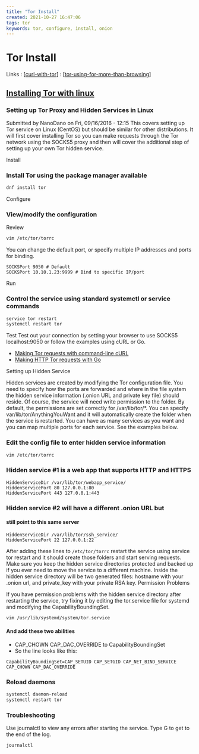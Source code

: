 ```yaml
---
title: "Tor Install"
created: 2021-10-27 16:47:06
tags: tor
keywords: tor, configure, install, onion
---
```


# Tor Install

Links
: [[curl-with-tor]]
: [[tor-using-for-more-than-browsing]]

## [Installing Tor with linux](https://www.devdungeon.com/content/setting-tor-proxy-and-hidden-services-linux)

### Setting up Tor Proxy and Hidden Services in Linux

Submitted by NanoDano on Fri, 09/16/2016 - 12:15
This covers setting up Tor service on Linux (CentOS) but should be similar for other distributions. It will first cover installing Tor so you can make requests through the Tor network using the SOCKS5 proxy and then will cover the additional step of setting up your own Tor hidden service.

Install

### Install Tor using the package manager available

```bash
dnf install tor
```

Configure

### View/modify the configuration

Review

```bash
vim /etc/tor/torrc
```

You can change the default port, or specify multiple IP addresses and ports for binding.

```text
SOCKSPort 9050 # Default
SOCKSPort 10.10.1.23:9999 # Bind to specific IP/port
```

Run

### Control the service using standard systemctl or service commands

```bash
service tor restart
systemctl restart tor
```

Test
Test out your connection by setting your browser to use SOCKS5 localhost:9050 or follow the examples using cURL or Go.

- [Making Tor requests with command-line cURL](https://www.devdungeon.com/content/making-tor-requests-command-line-curl)
- [Making HTTP Tor requests with Go](https://www.devdungeon.com/content/making-tor-http-requests-go)

Setting up Hidden Service

Hidden services are created by modifying the Tor configuration file. You need to specify how the ports are forwarded and where in the file system the hidden service information (.onion URL and private key file) should reside. Of course, the service will need write permission to the folder. By default, the permissions are set correctly for /var/lib/tor/*. You can specify var/lib/tor/AnythingYouWant and it will automatically create the folder when the service is restarted. You can have as many services as you want and you can map multiple ports for each service. See the examples below.

### Edit the config file to enter hidden service information

```bash
vim /etc/tor/torrc
```

### Hidden service #1 is a web app that supports HTTP and HTTPS

```text
HiddenServiceDir /var/lib/tor/webapp_service/
HiddenServicePort 80 127.0.0.1:80
HiddenServicePort 443 127.0.0.1:443
```

### Hidden service #2 will have a different .onion URL but

#### still point to this same server

```text
HiddenServiceDir /var/lib/tor/ssh_service/
HiddenServicePort 22 127.0.0.1:22
```

After adding these lines to `/etc/tor/torrc` restart the service using service tor restart and it should create those folders and start serving requests. Make sure you keep the hidden service directories protected and backed up if you ever need to move the service to a different machine. Inside the hidden service directory will be two generated files: hostname with your .onion url, and private_key with your private RSA key.
Permission Problems

If you have permission problems with the hidden service directory after restarting the service, try fixing it by editing the tor.service file for systemd and modifying the CapabilityBoundingSet.

```bash
vim /usr/lib/systemd/system/tor.service
```

#### And add these two abilities

- CAP_CHOWN CAP_DAC_OVERRIDE to CapabilityBoundingSet
- So the line looks like this:

```text
CapabilityBoundingSet=CAP_SETUID CAP_SETGID CAP_NET_BIND_SERVICE CAP_CHOWN CAP_DAC_OVERRIDE
```

### Reload daemons

```bash
systemctl daemon-reload
systemctl restart tor
```

### Troubleshooting

Use journalctl to view any errors after starting the service. Type G to get to the end of the log.

```bash
journalctl
```

[//begin]: # "Autogenerated link references for markdown compatibility"
[curl-with-tor]: curl-with-tor.md "Curl With Tor"
[tor-using-for-more-than-browsing]: tor-using-for-more-than-browsing.md "Tor Using For More Than Browsing"
[//end]: # "Autogenerated link references"
